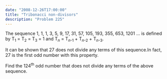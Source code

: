 ```yaml
---
date: "2008-12-26T17:00:00"
title: "Tribonacci non-divisors"
description: "Problem 225"
---
```


<p>
The sequence 1, 1, 1, 3, 5, 9, 17, 31, 57, 105, 193, 355, 653, 1201 ...
is defined by T<sub>1</sub> = T<sub>2</sub> = T<sub>3</sub> = 1 and T<sub><var>n</var></sub> = T<sub><var>n</var>-1</sub> + T<sub><var>n</var>-2</sub> + T<sub><var>n</var>-3</sub>.
</p>
<p>
It can be shown that 27 does not divide any terms of this sequence.In fact, 27 is the first odd number with this property.</p>
<p>
Find the 124<sup>th</sup> odd number that does not divide any terms of the above sequence.</p>


